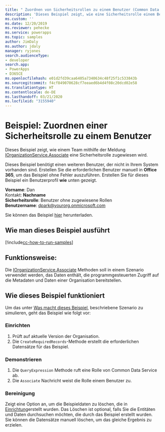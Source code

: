 ```yaml
---
title: " Zuordnen von Sicherheitsrollen zu einem Benutzer (Common Data Service) | Microsoft Docs"
description: 'Dieses Beispiel zeigt, wie eine Sicherheitsrolle einem Benutzer zugewiesen wird. '
ms.custom: ''
ms.date: 12/20/2019
ms.reviewer: pehecke
ms.service: powerapps
ms.topic: samples
author: JimDaly
ms.author: jdaly
manager: ryjones
search.audienceType:
- developer
search.app:
- PowerApps
- D365CE
ms.openlocfilehash: e01d2fd39caa6405a7340634c48f25f1c533843b
ms.sourcegitcommit: f4cf849070628cf7eeaed6b4d4f08c20dcd02e58
ms.translationtype: HT
ms.contentlocale: de-DE
ms.lasthandoff: 03/21/2020
ms.locfileid: "3155940"
---
```

# <a name="sample-associate-security-role-to-a-user"></a>Beispiel: Zuordnen einer Sicherheitsrolle zu einem Benutzer

Dieses Beispiel zeigt, wie einem Team mithilfe der Meldung [IOrganizationService.Associate](https://docs.microsoft.com/dotnet/api/microsoft.xrm.sdk.iorganizationservice?view=dynamics-general-ce-9) eine Sicherheitsrolle zugewiesen wird. 

Dieses Beispiel benötigt einen weiteren Benutzer, der nicht in Ihrem System vorhanden sind. Erstellen Sie die erforderlichen Benutzer manuell in **Office 365**, um das Beispiel ohne Fehler auszuführen. Erstellen Sie für dieses Beispiel ein Benutzerprofil **wie** unten gezeigt. 

**Vorname**: Dan<br/>
Kontakt: **Nachname**<br/>
**Sicherheitsrolle**: Benutzer ohne zugewiesene Rollen<br/>
**Benutzername**: dpark@yourorg.onmicrosoft.com<br/>

Sie können das Beispiel [hier](https://github.com/microsoft/PowerApps-Samples/tree/master/cds/orgsvc/C%23/AssociateSecurityRoleToUser) herunterladen.

## <a name="how-to-run-this-sample"></a>Wie man dieses Beispiel ausführt

[!include[cc-how-to-run-samples](../../includes/cc-how-to-run-samples.md)]

## <a name="what-this-sample-does"></a>Funktionsweise:

Die [IOrganizationService.Associate](https://docs.microsoft.com/dotnet/api/microsoft.xrm.sdk.iorganizationservice?view=dynamics-general-ce-9) Methoden soll in einem Szenario verwendet werden, das Daten enthält, die programmgesteuerten Zugriff auf die Metadaten und Daten einer Organisation bereitstellen.

## <a name="how-this-sample-works"></a>Wie dieses Beispiel funktioniert

Um das unter [Was macht dieses Beispiel](#what-this-sample-does), beschriebene Szenario zu simulieren, geht das Beispiel wie folgt vor:

### <a name="setup"></a>Einrichten

1. Prüft auf aktuelle Version der Organisation.
2. Die `CreateRequiredRecords`-Methode erstellt die erforderlichen Datensätze für das Beispiel.

### <a name="demonstrate"></a>Demonstrieren

1. Die `QueryExpression` Methode ruft eine Rolle von Common Data Service ab.
2. Die `Associate` Nachricht weist die Rolle einem Benutzer zu.

### <a name="clean-up"></a>Bereinigung

Zeigt eine Option an, um die Beispieldaten zu löschen, die in [Einrichtung](#setup)erstellt wurden. Das Löschen ist optional, falls Sie die Entitäten und Daten durchsuchen möchten, die durch das Beispiel erstellt wurden. Sie können die Datensätze manuell löschen, um das gleiche Ergebnis zu erzielen.

